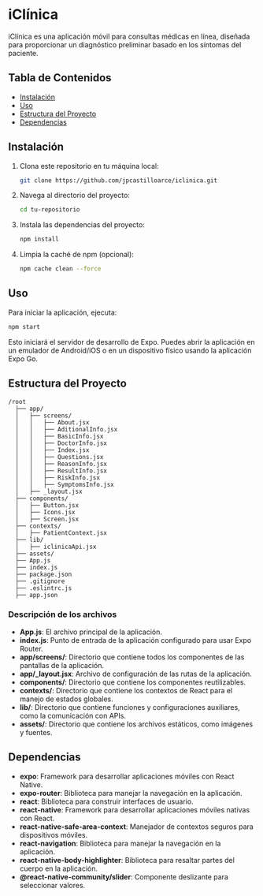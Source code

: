 
# iClínica

iClínica es una aplicación móvil para consultas médicas en línea, diseñada para proporcionar un diagnóstico preliminar basado en los síntomas del paciente.

## Tabla de Contenidos

- [Instalación](#instalación)
- [Uso](#uso)
- [Estructura del Proyecto](#estructura-del-proyecto)
- [Dependencias](#dependencias)

## Instalación

1. Clona este repositorio en tu máquina local:

   ```sh
   git clone https://github.com/jpcastilloarce/iclinica.git
   ```

2. Navega al directorio del proyecto:

   ```sh
   cd tu-repositorio
   ```

3. Instala las dependencias del proyecto:

   ```sh
   npm install
   ```

4. Limpia la caché de npm (opcional):

   ```sh
   npm cache clean --force
   ```

## Uso

Para iniciar la aplicación, ejecuta:

```sh
npm start
```

Esto iniciará el servidor de desarrollo de Expo. Puedes abrir la aplicación en un emulador de Android/iOS o en un dispositivo físico usando la aplicación Expo Go.

## Estructura del Proyecto

```plaintext
/root
  ├── app/
  │   ├── screens/
  │   │   ├── About.jsx
  │   │   ├── AditionalInfo.jsx
  │   │   ├── BasicInfo.jsx
  │   │   ├── DoctorInfo.jsx
  │   │   ├── Index.jsx
  │   │   ├── Questions.jsx
  │   │   ├── ReasonInfo.jsx
  │   │   ├── ResultInfo.jsx
  │   │   ├── RiskInfo.jsx
  │   │   ├── SymptomsInfo.jsx
  │   ├── _layout.jsx
  ├── components/
  │   ├── Button.jsx
  │   ├── Icons.jsx
  │   ├── Screen.jsx
  ├── contexts/
  │   ├── PatientContext.jsx
  ├── lib/
  │   ├── iclinicaApi.jsx
  ├── assets/
  ├── App.js
  ├── index.js
  ├── package.json
  ├── .gitignore
  ├── .eslintrc.js
  ├── app.json
```

### Descripción de los archivos

- **App.js**: El archivo principal de la aplicación.
- **index.js**: Punto de entrada de la aplicación configurado para usar Expo Router.
- **app/screens/**: Directorio que contiene todos los componentes de las pantallas de la aplicación.
- **app/_layout.jsx**: Archivo de configuración de las rutas de la aplicación.
- **components/**: Directorio que contiene los componentes reutilizables.
- **contexts/**: Directorio que contiene los contextos de React para el manejo de estados globales.
- **lib/**: Directorio que contiene funciones y configuraciones auxiliares, como la comunicación con APIs.
- **assets/**: Directorio que contiene los archivos estáticos, como imágenes y fuentes.

## Dependencias

- **expo**: Framework para desarrollar aplicaciones móviles con React Native.
- **expo-router**: Biblioteca para manejar la navegación en la aplicación.
- **react**: Biblioteca para construir interfaces de usuario.
- **react-native**: Framework para desarrollar aplicaciones móviles nativas con React.
- **react-native-safe-area-context**: Manejador de contextos seguros para dispositivos móviles.
- **react-navigation**: Biblioteca para manejar la navegación en la aplicación.
- **react-native-body-highlighter**: Biblioteca para resaltar partes del cuerpo en la aplicación.
- **@react-native-community/slider**: Componente deslizante para seleccionar valores.
